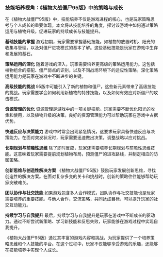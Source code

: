 ### 技能培养视角：《植物大战僵尸95版》中的策略与成长

在《植物大战僵尸95版》中，技能培养不仅是游戏进程的核心，也是玩家策略思考与个人成长的重要体现。本文将从技能培养的角度，探讨该游戏中如何通过策略运用与植物升级，促进玩家的持续成长与技能提升。

**基础技能的掌握**
游戏初期，玩家需要掌握基础技能，如植物的放置时机、阳光的收集与管理，以及对僵尸进攻模式的基本了解。这些基础技能是玩家在游戏中生存和发展的基石。

**策略运用的深化**
随着游戏的深入，玩家需要培养更高级的策略运用能力。这包括植物组合的搭配、僵尸弱点的识别，以及不同战场环境下的适应性策略。深化策略运用能力是玩家在游戏中不断进步的关键。

**高级技能的挑战**
95版中可能引入了新的植物和僵尸，这些新元素带来了高级技能的挑战。玩家需要学会如何利用新植物的特殊技能，以及如何有效应对新僵尸的攻击模式。

**资源管理的优化**
资源管理是游戏中的一项关键技能。玩家需要不断优化阳光的收集和使用，以及植物升级的决策。良好的资源管理能力可以帮助玩家在游戏中占据优势。

**快速反应与决策能力**
游戏中时常会出现紧急情况，这要求玩家具备快速反应与决策能力。在面对突发状况时，玩家需要迅速做出决策，调整战略以应对挑战。

**长期规划与前瞻性思维**
除了即时反应，玩家还需要培养长期规划与前瞻性思维技能。这意味着玩家需要提前规划植物布局，预测僵尸的进攻路线，并制定相应的防御策略。

**创新思维与创造性解决方案**
《植物大战僵尸95版》鼓励玩家发展创新思维，寻找创造性的解决方案。在面对复杂多变的关卡和挑战时，创新的策略往往能够帮助玩家突破难关。

**团队协作与社交技能**
如果游戏包含多人合作模式，团队协作与社交技能也是玩家需要培养的重要技能。与他人合作，交流策略，共同达成目标，可以提升玩家的社交互动能力。

**持续学习与自我提升**
最后，持续学习与自我提升是玩家在游戏中不断成长的驱动力。通过不断尝试新策略、学习新技能和反思失败，玩家能够在游戏过程中实现自我提升。

《植物大战僵尸95版》通过其丰富的游戏内容和挑战，为玩家提供了一个培养策略思维和个人技能的平台。在这个过程中，玩家不仅能够享受游戏的乐趣，还能够在技能培养中实现个人成长。